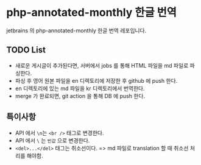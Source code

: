 # php-annotated-monthly 한글 번역

jetbrains 의 php-annotated-monthly 한글 번역 레포입니다.

## TODO List

- 새로운 게시글이 추가된다면, 서버에서 jobs 를 통해 HTML 파일을 md 파일로 파싱한다.
- 파싱 후 영어 원본 파일을 en 디렉토리에 저장한 후 github 에 push 한다.
- en 디렉토리에 있는 md 파일을 kr 디렉토리에서 번역한다.
- merge 가 완료되면, git action 을 통해 DB 에 push 한다.

## 특이사항

- API 에서 `\n`는 `<br />` 태그로 변경한다.
- API 에서 `\` 는 `빈값` 으로 변경한다.
- `<del>...</del>` 태그는 취소선이다. => md 파일로 translation 할 때 취소선 처리를 해야함.
